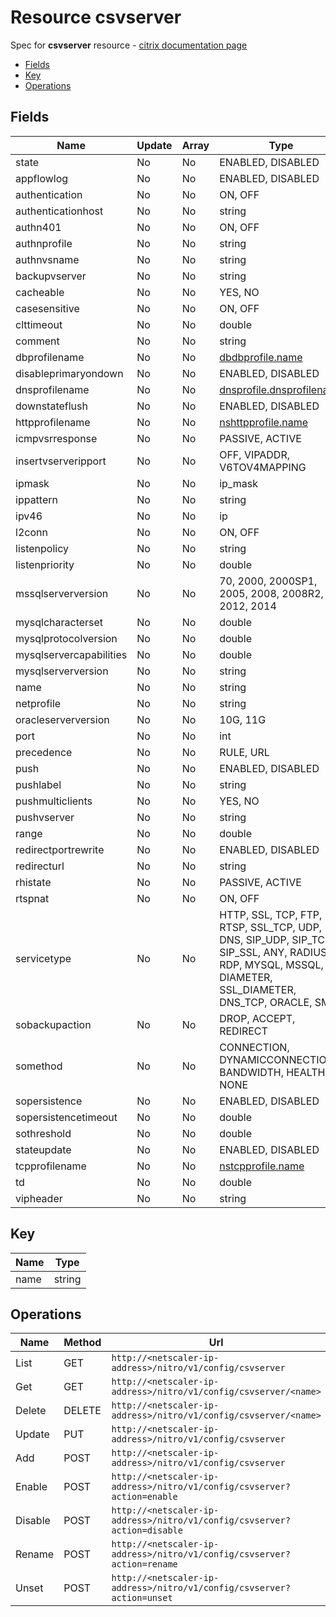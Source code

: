# Resource csvserver

Spec for **csvserver** resource - [citrix documentation page](https://developer-docs.citrix.com/projects/netscaler-nitro-api/en/11.0/configuration/content-switching/csvserver/csvserver/)

- [Fields](#fields)
- [Key](#key)
- [Operations](#operations)

## Fields

| Name | Update | Array | Type |
|----|----|----|----|
| state | No | No | ENABLED, DISABLED |
|appflowlog|No|No|ENABLED, DISABLED|
|authentication|No|No|ON, OFF|
|authenticationhost|No|No|string|
|authn401|No|No|ON, OFF|
|authnprofile|No|No|string|
|authnvsname|No|No|string|
|backupvserver|No|No|string|
|cacheable|No|No|YES, NO|
|casesensitive|No|No|ON, OFF|
|clttimeout|No|No|double|
|comment|No|No|string|
|dbprofilename|No|No|[dbdbprofile.name](/doc/resources/dbdbprofile.md)|
|disableprimaryondown|No|No|ENABLED, DISABLED|
|dnsprofilename|No|No|[dnsprofile.dnsprofilename](/doc/resources/dnsprofile.md)|
|downstateflush|No|No|ENABLED, DISABLED|
|httpprofilename|No|No|[nshttpprofile.name](/doc/resources/nshttpprofile.md)|
|icmpvsrresponse|No|No|PASSIVE, ACTIVE|
|insertvserveripport|No|No|OFF, VIPADDR, V6TOV4MAPPING|
|ipmask|No|No|ip_mask|
|ippattern|No|No|string|
|ipv46|No|No|ip|
|l2conn|No|No|ON, OFF|
|listenpolicy|No|No|string|
|listenpriority|No|No|double|
|mssqlserverversion|No|No|70, 2000, 2000SP1, 2005, 2008, 2008R2, 2012, 2014|
|mysqlcharacterset|No|No|double|
|mysqlprotocolversion|No|No|double|
|mysqlservercapabilities|No|No|double|
|mysqlserverversion|No|No|string|
|name|No|No|string|
|netprofile|No|No|string|
|oracleserverversion|No|No|10G, 11G|
|port|No|No|int|
|precedence|No|No|RULE, URL|
|push|No|No|ENABLED, DISABLED|
|pushlabel|No|No|string|
|pushmulticlients|No|No|YES, NO|
|pushvserver|No|No|string|
|range|No|No|double|
|redirectportrewrite|No|No|ENABLED, DISABLED|
|redirecturl|No|No|string|
|rhistate|No|No|PASSIVE, ACTIVE|
|rtspnat|No|No|ON, OFF|
|servicetype|No|No|HTTP, SSL, TCP, FTP, RTSP, SSL_TCP, UDP, DNS, SIP_UDP, SIP_TCP, SIP_SSL, ANY, RADIUS, RDP, MYSQL, MSSQL, DIAMETER, SSL_DIAMETER, DNS_TCP, ORACLE, SMPP|
|sobackupaction|No|No|DROP, ACCEPT, REDIRECT|
|somethod|No|No|CONNECTION, DYNAMICCONNECTION, BANDWIDTH, HEALTH, NONE|
|sopersistence|No|No|ENABLED, DISABLED|
|sopersistencetimeout|No|No|double|
|sothreshold|No|No|double|
|stateupdate|No|No|ENABLED, DISABLED|
|tcpprofilename|No|No|[nstcpprofile.name](/doc/resources/nstcpprofile.md)|
|td|No|No|double|
|vipheader|No|No|string|

## Key

| Name | Type |
|----|----|
| name | string |

## Operations

| Name | Method | Url |
|----|----|----|
| List | GET | `http://<netscaler-ip-address>/nitro/v1/config/csvserver` |
| Get | GET | `http://<netscaler-ip-address>/nitro/v1/config/csvserver/<name>` |
| Delete | DELETE | `http://<netscaler-ip-address>/nitro/v1/config/csvserver/<name>` |
| Update | PUT | `http://<netscaler-ip-address>/nitro/v1/config/csvserver` |
| Add | POST | `http://<netscaler-ip-address>/nitro/v1/config/csvserver` |
| Enable | POST | `http://<netscaler-ip-address>/nitro/v1/config/csvserver?action=enable` |
| Disable | POST | `http://<netscaler-ip-address>/nitro/v1/config/csvserver?action=disable` |
| Rename | POST | `http://<netscaler-ip-address>/nitro/v1/config/csvserver?action=rename` |
| Unset | POST | `http://<netscaler-ip-address>/nitro/v1/config/csvserver?action=unset` |

